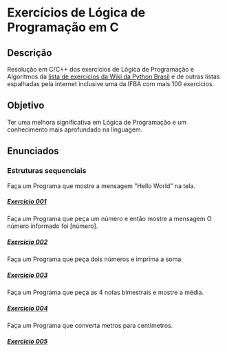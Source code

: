 # Exercícios de Lógica de Programação em C

## Descrição
Resolução em C/C++ dos exercícios de Lógica de Programação e Algoritmos da [lista de exercícios da Wiki da Python Brasil](https://wiki.python.org.br/ListaDeExercicios) e de outras listas espalhadas pela internet inclusive uma da IFBA com mais 100 exercicios.

## Objetivo
Ter uma melhora significativa em Lógica de Programação e um conhecimento mais aprofundado na linguagem. 


## Enunciados
### Estruturas sequenciais


Faça um Programa que mostre a mensagem "Hello World" na tela.
##### [Exercicio 001](exercicios/001.c)

Faça um Programa que peça um número e então mostre a mensagem O número informado foi [número].
##### [Exercicio 002](exercicios/002.c)


Faça um Programa que peça dois números e imprima a soma.
##### [Exercicio 003](exercicios/003.c)


Faça um Programa que peça as 4 notas bimestrais e mostre a média.
##### [Exercicio 004](exercicios/004.c)

Faça um Programa que converta metros para centímetros.

##### [Exercicio 005](exercicios/005.c)


